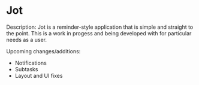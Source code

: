 # Jot

Description:
Jot is a reminder-style application that is simple and straight to the point. This is a work in progess and being developed with for particular needs as a user.

Upcoming changes/additions:
- Notifications
- Subtasks
- Layout and UI fixes
